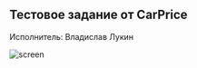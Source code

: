 <h2>Тестовое задание от CarPrice</h2>
<p>Исполнитель: Владислав Лукин</p>

<p><img alt="screen" src="screen.png" /></p>
